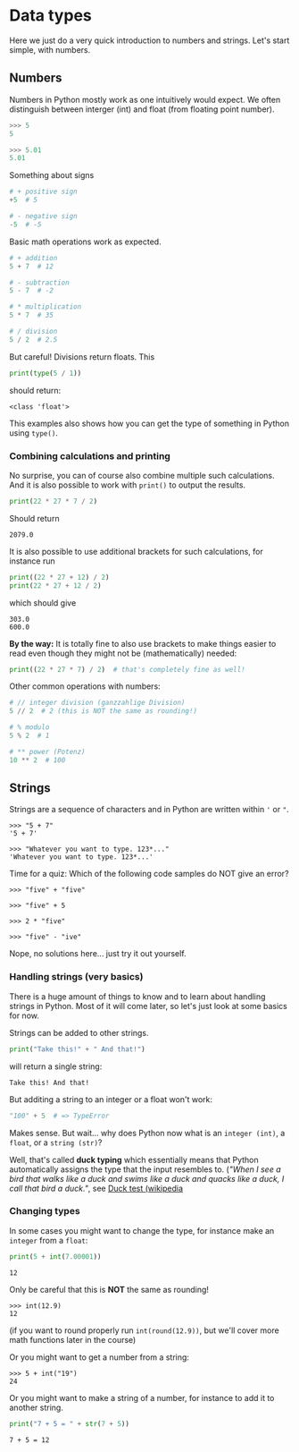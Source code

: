 # Data types

Here we just do a very quick introduction to numbers and strings.
Let's start simple, with numbers.
## Numbers

Numbers in Python mostly work as one intuitively would expect.
We often distinguish between interger (int) and float (from floating point number).
```py
>>> 5
5

>>> 5.01
5.01
```

Something about signs
```python
# + positive sign
+5  # 5

# - negative sign
-5  # -5
```

Basic math operations work as expected.
```python
# + addition
5 + 7  # 12

# - subtraction
5 - 7  # -2

# * multiplication
5 * 7  # 35

# / division
5 / 2  # 2.5
```

But careful! Divisions return floats.
This
```python
print(type(5 / 1))
```
should return:
<!--pytest-codeblocks:expected-output-->
```
<class 'float'>
```
This examples also shows how you can get the type of something in Python using `type()`.

### Combining calculations and printing

No surprise, you can of course also combine multiple such calculations.
And it is also possible to work with `print()` to output the results.
```python
print(22 * 27 * 7 / 2)
```
Should return
<!--pytest-codeblocks:expected-output-->
```
2079.0
```

It is also possible to use additional brackets for such calculations, for instance run
```python
print((22 * 27 + 12) / 2)
print(22 * 27 + 12 / 2)
```
which should give
<!--pytest-codeblocks:expected-output-->
```
303.0
600.0
```
**By the way:** It is totally fine to also use brackets to make things easier to read even though they might not be (mathematically) needed:
```python
print((22 * 27 * 7) / 2)  # that's completely fine as well!
```


Other common operations with numbers:
```python
# // integer division (ganzzahlige Division)
5 // 2  # 2 (this is NOT the same as rounding!)

# % modulo
5 % 2  # 1

# ** power (Potenz)
10 ** 2  # 100
```

## Strings

Strings are a sequence of characters and in Python are written within `'` or `"`.
```
>>> "5 + 7"
'5 + 7'
```
```
>>> "Whatever you want to type. 123*..."
'Whatever you want to type. 123*...'
```

Time for a quiz: Which of the following code samples do NOT give an error?
```
>>> "five" + "five"

>>> "five" + 5

>>> 2 * "five"

>>> "five" - "ive"
```
Nope, no solutions here... just try it out yourself.


### Handling strings (very basics)
There is a huge amount of things to know and to learn about handling strings in Python. Most of it will come later, so let's just look at some basics for now.

Strings can be added to other strings.
```python
print("Take this!" + " And that!")
```
will return a single string:
<!--pytest-codeblocks:expected-output-->
```
Take this! And that!
```

But additing a string to an integer or a float won't work:
<!--pytest-codeblocks:expect-error-->
```python
"100" + 5  # => TypeError
```
Makes sense.
But wait... why does Python now what is an `integer (int)`, a `float`, or a `string (str)`?

Well, that's called **duck typing** which essentially means that Python automatically assigns the type that the input resembles to.
(*"When I see a bird that walks like a duck and swims like a duck and quacks like a duck, I call that bird a duck."*, see [Duck test (wikipedia](https://en.wikipedia.org/wiki/Duck_test#History)

### Changing types
In some cases you might want to change the type, for instance make an `integer` from a `float`:
```python
print(5 + int(7.00001))
```
<!--pytest-codeblocks:expected-output-->
```
12
```
Only be careful that this is **NOT** the same as rounding!
```
>>> int(12.9)
12
```
(if you want to round properly run `int(round(12.9))`, but we'll cover more math functions later in the course)

Or you might want to get a number from a string:
```
>>> 5 + int("19")
24
```

Or you might want to make a string of a number, for instance to add it to another string.
```python
print("7 + 5 = " + str(7 + 5))
```
<!--pytest-codeblocks:expected-output-->
```
7 + 5 = 12
```
